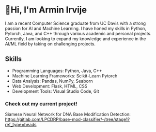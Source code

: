# 👋Hi, I'm Armin Irvije
I am a recent Computer Science graduate from UC Davis with a strong passion for AI and Machine Learning. I have honed my skills in Python, Pytorch, Java, and C++ through various academic and personal projects. 
Currently, I am looking to expand my knowledge and experience in the AI/ML field by taking on challenging projects.


## Skills
* Programming Languages: Python, Java, C++
* Machine Learning Frameworks: Scikit-Learn Pytorch
* Data Analysis: Pandas, NumPy, Seaborn
* Web Development: Flask, HTML, CSS
* Development Tools: Visual Studio Code, Git

### Check out my current project!
Siamese Neural Network for DNA Base Modification Detection: https://gitlab.com/LPCDRP/base-mod-classifier/-/tree/stage1?ref_type=heads
